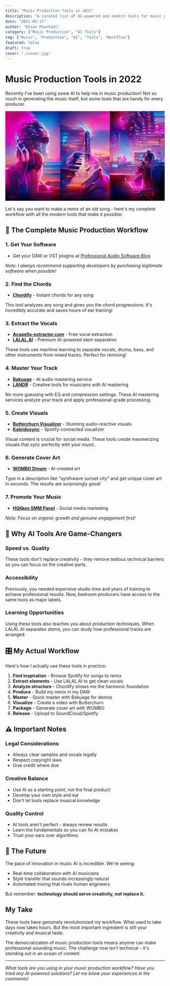 ```yaml
---
title: "Music Production Tools in 2022"
description: "A curated list of AI-powered and modern tools for music producers in 2022. From chord detection to mastering, visualizers to cover art generation - everything you need for your music workflow."
date: "2022-05-17"
author: "Ehsan Pourhadi"
category: ["Music Production", "AI Tools"]
tag: ["Music", "Production", "AI", "Tools", "Workflow"]
featured: false
draft: true
cover: "./cover.jpg"
---
```


# Music Production Tools in 2022

Recently I've been using some AI to help me in music production! Not so much in generating the music itself, but some tools that are handy for every producer.

![Music production workspace with various tools and AI interfaces](./cover.jpg)

Let's say you want to make a remix of an old song - here's my complete workflow with all the modern tools that make it possible:

## 🎵 The Complete Music Production Workflow

### 1. Get Your Software

- Get your DAW or VST plugins at [Professional Audio Software Blog](https://audioz.download/)

_Note: I always recommend supporting developers by purchasing legitimate software when possible!_

### 2. Find the Chords

- **[Chordify](https://chordify.net/)** - Instant chords for any song

This tool analyzes any song and gives you the chord progressions. It's incredibly accurate and saves hours of ear training!

### 3. Extract the Vocals

- **[Acapella-extractor.com](http://acapella-extractor.com/)** - Free vocal extraction
- **[LALAL.AI](https://www.lalal.ai/)** - Premium AI-powered stem separation

These tools use machine learning to separate vocals, drums, bass, and other instruments from mixed tracks. Perfect for remixing!

### 4. Master Your Track

- **[Bakuage](https://bakuage.com/en/)** - AI audio mastering service
- **[LANDR](https://www.landr.com/)** - Creative tools for musicians with AI mastering

No more guessing with EQ and compression settings. These AI mastering services analyze your track and apply professional-grade processing.

### 5. Create Visuals

- **[Butterchurn Visualizer](https://butterchurnviz.com/)** - Stunning audio-reactive visuals
- **[Kaleidosync](https://www.kaleidosync.com/visualizer)** - Spotify-connected visualizer

Visual content is crucial for social media. These tools create mesmerizing visuals that sync perfectly with your music.

### 6. Generate Cover Art

- **[WOMBO Dream](https://app.wombo.art/)** - AI-created art

Type in a description like "synthwave sunset city" and get unique cover art in seconds. The results are surprisingly good!

### 7. Promote Your Music

- **[HQlikes SMM Panel](https://hqlikes.com/referral/id/7546702)** - Social media marketing

_Note: Focus on organic growth and genuine engagement first!_

## 🤖 Why AI Tools Are Game-Changers

### Speed vs. Quality

These tools don't replace creativity - they remove tedious technical barriers so you can focus on the creative parts.

### Accessibility

Previously, you needed expensive studio time and years of training to achieve professional results. Now, bedroom producers have access to the same tools as major labels.

### Learning Opportunities

Using these tools also teaches you about production techniques. When LALAL.AI separates stems, you can study how professional tracks are arranged.

## 🎛️ My Actual Workflow

Here's how I actually use these tools in practice:

1. **Find inspiration** - Browse Spotify for songs to remix
2. **Extract elements** - Use LALAL.AI to get clean vocals
3. **Analyze structure** - Chordify shows me the harmonic foundation
4. **Produce** - Build my remix in my DAW
5. **Master** - Quick master with Bakuage for demos
6. **Visualize** - Create a video with Butterchurn
7. **Package** - Generate cover art with WOMBO
8. **Release** - Upload to SoundCloud/Spotify

## ⚠️ Important Notes

### Legal Considerations

- Always clear samples and vocals legally
- Respect copyright laws
- Give credit where due

### Creative Balance

- Use AI as a starting point, not the final product
- Develop your own style and ear
- Don't let tools replace musical knowledge

### Quality Control

- AI tools aren't perfect - always review results
- Learn the fundamentals so you can fix AI mistakes
- Trust your ears over algorithms

## 🔮 The Future

The pace of innovation in music AI is incredible. We're seeing:

- Real-time collaboration with AI musicians
- Style transfer that sounds increasingly natural
- Automated mixing that rivals human engineers

But remember: **technology should serve creativity, not replace it.**

## My Take

These tools have genuinely revolutionized my workflow. What used to take days now takes hours. But the most important ingredient is still your creativity and musical taste.

The democratization of music production tools means anyone can make professional-sounding music. The challenge now isn't technical - it's standing out in an ocean of content.

---

_What tools are you using in your music production workflow? Have you tried any AI-powered solutions? Let me know your experiences in the comments!_
